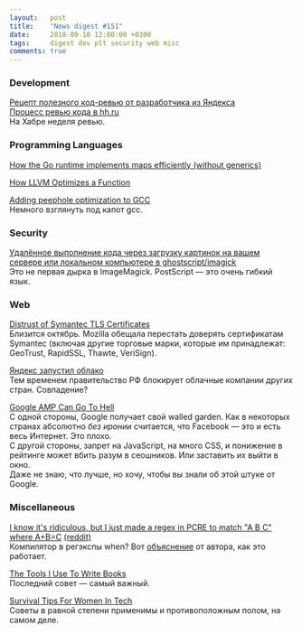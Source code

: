 ```yaml
---
layout:   post
title:    "News digest #151"
date:     2018-09-10 12:00:00 +0300
tags:     digest dev plt security web misc
comments: true
---
```


### Development

[Рецепт полезного код-ревью от разработчика из Яндекса](https://habr.com/company/yandex/blog/422143/)<br/>
[Процесс ревью кода в hh.ru](https://habr.com/company/hh/blog/422399/)<br/>
На Хабре неделя ревью.

### Programming Languages

[How the Go runtime implements maps efficiently (without generics)](https://dave.cheney.net/2018/05/29/how-the-go-runtime-implements-maps-efficiently-without-generics)

[How LLVM Optimizes a Function](https://blog.regehr.org/archives/1603)

[Adding peephole optimization to GCC](https://medium.com/@prathamesh1615/adding-peephole-optimization-to-gcc-89c329dd27b3)<br/>
Немного взглянуть под капот gcc.

### Security

[Удалённое выполнение кода через загрузку картинок на вашем сервере или локальном компьютере в ghostscript/imagick](https://habr.com/post/422351/)<br/>
Это не первая дырка в ImageMagick. PostScript — это очень гибкий язык.

### Web

[Distrust of Symantec TLS Certificates](https://blog.mozilla.org/security/2018/03/12/distrust-symantec-tls-certificates/)<br/>
Близится октябрь. Mozilla обещала перестать доверять сертификатам Symantec (включая другие торговые марки, которые им принадлежат: GeoTrust, RapidSSL, Thawte, VeriSign).

[Яндекс запустил облако](https://habr.com/company/poiskvps/blog/422337/)<br/>
Тем временем правительство РФ блокирует облачные компании других стран. Совпадение?

[Google AMP Can Go To Hell](https://www.polemicdigital.com/google-amp-go-to-hell/)<br/>
С одной стороны, Google получает свой walled garden. Как в некоторых странах абсолютно _без иронии_ считается, что Facebook — это и есть весь Интернет. Это плохо.<br/>
С другой стороны, запрет на JavaScript, на много CSS, и понижение в рейтинге может вбить разум в сеошников. Или заставить их выйти в окно.<br/>
Даже не знаю, что лучше, но хочу, чтобы вы знали об этой штуке от Google.

### Miscellaneous

[I know it's ridiculous, but I just made a regex in PCRE to match "A B C" where A+B=C](https://regex101.com/r/YCTmCs/3) [(reddit)](https://www.reddit.com/r/programming/comments/9d768u/i_know_its_ridiculous_but_i_just_made_a_regex_in/)<br/>
Компилятор в регэкспы when? Вот [объяснение](http://www.drregex.com/2018/09/a-regex-i-submitted-to-reddit-climbed.html) от автора, как это работает.

[The Tools I Use To Write Books](https://thorstenball.com/blog/2018/09/04/the-tools-i-use-to-write-books/)<br/>
Последний совет — самый важный.

[Survival Tips For Women In Tech](https://patricia.no/2018/09/06/survival_tips_for_women_in_tech.html)<br/>
Советы в равной степени применимы и противоположным полом, на самом деле.
